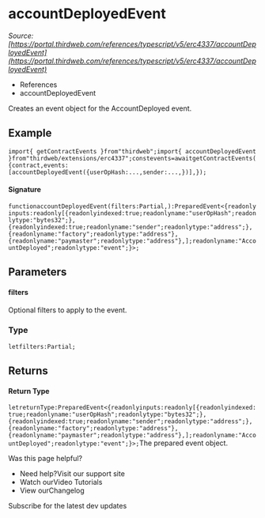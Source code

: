 # accountDeployedEvent

*Source: [https://portal.thirdweb.com/references/typescript/v5/erc4337/accountDeployedEvent](https://portal.thirdweb.com/references/typescript/v5/erc4337/accountDeployedEvent)*

* References
* accountDeployedEvent

Creates an event object for the AccountDeployed event.

## Example

`import{ getContractEvents }from"thirdweb";import{ accountDeployedEvent }from"thirdweb/extensions/erc4337";constevents=awaitgetContractEvents({contract,events: [accountDeployedEvent({userOpHash:...,sender:...,})],});`
#### Signature

`functionaccountDeployedEvent(filters:Partial,):PreparedEvent<{readonlyinputs:readonly[{readonlyindexed:true;readonlyname:"userOpHash";readonlytype:"bytes32";},{readonlyindexed:true;readonlyname:"sender";readonlytype:"address";},{readonlyname:"factory";readonlytype:"address"},{readonlyname:"paymaster";readonlytype:"address"},];readonlyname:"AccountDeployed";readonlytype:"event";}>;`
## Parameters

#### filters

Optional filters to apply to the event.

### Type

`letfilters:Partial;`
## Returns

#### Return Type

`letreturnType:PreparedEvent<{readonlyinputs:readonly[{readonlyindexed:true;readonlyname:"userOpHash";readonlytype:"bytes32";},{readonlyindexed:true;readonlyname:"sender";readonlytype:"address";},{readonlyname:"factory";readonlytype:"address"},{readonlyname:"paymaster";readonlytype:"address"},];readonlyname:"AccountDeployed";readonlytype:"event";}>;`The prepared event object.

Was this page helpful?

* Need help?Visit our support site
* Watch ourVideo Tutorials
* View ourChangelog

Subscribe for the latest dev updates

